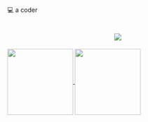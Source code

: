 💻 a coder

<!-- 动态打字效果 -->
<h1 align="center">
  <a href="https://www.ray-shi.site/">
    <img src="https://readme-typing-svg.herokuapp.com/?lines=💻%20a%20coder;Ray%20S;abcnull&center=true&size=27">
  </a>
</h1>

<a href="https://www.ray-shi.site/">
  <img height=150 align="center" src="https://github-readme-stats.vercel.app/api?username=abcnull&theme=merko&show_icons=true&rank_icon=percentile&locale=cn" />
</a>
<a href="https://www.ray-shi.site/">
  <img height=150 align="center" src="https://github-readme-stats.vercel.app/api/top-langs/?username=abcnull&theme=merko&locale=cn&langs_count=20&layout=compact&hide=html,css" />
</a>



